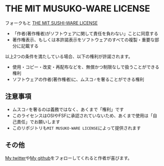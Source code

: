 # THE MIT MUSUKO-WARE LICENSE

フォークもと [THE MIT SUSHI-WARE LICENSE](https://github.com/watasuke102/mit-sushi-ware)
  - 「作者(著作権者)がソフトウェアに関して責任を負わない」ことに同意する
  - 著作権表示、もしくは本許諾表示をソフトウェアのすべての複製・重要な部分に記載する
  
  以上2つの条件を満たしている場合、以下の権利が許諾されます。
  
  - 使用・コピー・改変・再配布などを、無償かつ制限なしで扱うことができる権利
  - ソフトウェアの作者(著作権者)に、ムスコ♂を奢ることができる権利

## 注意事項
- ムスコ♂を奢るのは義務ではなく、あくまで「権利」です
- このライセンスはOSIやFSFに承認されていないため、あくまで使用は「自己責任」でお願いします
- このリポジトリも`MIT MUSUKO-WARE LICENSE`によって提供されます

## その他
[My twitter](https://twitter.com/kokkiemouse)や[My github](https://github.com/kokkiemouse)をフォローしてくれると作者が喜びます。

